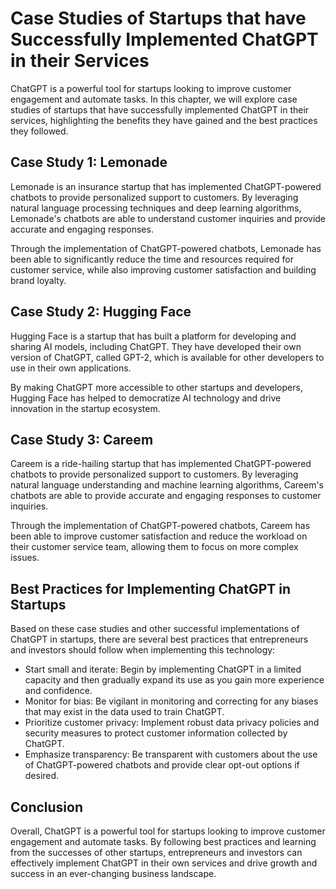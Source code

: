 Case Studies of Startups that have Successfully Implemented ChatGPT in their Services
==================================================================================================================================

ChatGPT is a powerful tool for startups looking to improve customer engagement and automate tasks. In this chapter, we will explore case studies of startups that have successfully implemented ChatGPT in their services, highlighting the benefits they have gained and the best practices they followed.

Case Study 1: Lemonade
----------------------

Lemonade is an insurance startup that has implemented ChatGPT-powered chatbots to provide personalized support to customers. By leveraging natural language processing techniques and deep learning algorithms, Lemonade's chatbots are able to understand customer inquiries and provide accurate and engaging responses.

Through the implementation of ChatGPT-powered chatbots, Lemonade has been able to significantly reduce the time and resources required for customer service, while also improving customer satisfaction and building brand loyalty.

Case Study 2: Hugging Face
--------------------------

Hugging Face is a startup that has built a platform for developing and sharing AI models, including ChatGPT. They have developed their own version of ChatGPT, called GPT-2, which is available for other developers to use in their own applications.

By making ChatGPT more accessible to other startups and developers, Hugging Face has helped to democratize AI technology and drive innovation in the startup ecosystem.

Case Study 3: Careem
--------------------

Careem is a ride-hailing startup that has implemented ChatGPT-powered chatbots to provide personalized support to customers. By leveraging natural language understanding and machine learning algorithms, Careem's chatbots are able to provide accurate and engaging responses to customer inquiries.

Through the implementation of ChatGPT-powered chatbots, Careem has been able to improve customer satisfaction and reduce the workload on their customer service team, allowing them to focus on more complex issues.

Best Practices for Implementing ChatGPT in Startups
---------------------------------------------------

Based on these case studies and other successful implementations of ChatGPT in startups, there are several best practices that entrepreneurs and investors should follow when implementing this technology:

* Start small and iterate: Begin by implementing ChatGPT in a limited capacity and then gradually expand its use as you gain more experience and confidence.
* Monitor for bias: Be vigilant in monitoring and correcting for any biases that may exist in the data used to train ChatGPT.
* Prioritize customer privacy: Implement robust data privacy policies and security measures to protect customer information collected by ChatGPT.
* Emphasize transparency: Be transparent with customers about the use of ChatGPT-powered chatbots and provide clear opt-out options if desired.

Conclusion
----------

Overall, ChatGPT is a powerful tool for startups looking to improve customer engagement and automate tasks. By following best practices and learning from the successes of other startups, entrepreneurs and investors can effectively implement ChatGPT in their own services and drive growth and success in an ever-changing business landscape.
